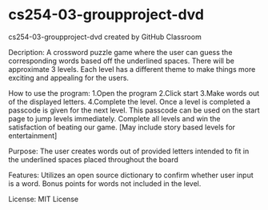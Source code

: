 # cs254-03-groupproject-dvd

cs254-03-groupproject-dvd created by GitHub Classroom
 
Decription:
A crossword puzzle game where the user can guess the corresponding words based off the underlined spaces. There will be approximate 3 levels. Each level has a different theme to make things more exciting and appealing for the users. 

How to use the program:
1.Open the program 
2.Click start
3.Make words out of the displayed letters. 
4.Complete the level. 
Once a level is completed a passcode is given for the next level. This passcode can be used on the start page to jump levels immediately. Complete all levels and win the satisfaction of beating our game. [May include story based levels for entertainment]
 
Purpose:
The user creates words out of provided letters intended to fit in the underlined spaces placed throughout the board

Features:
Utilizes an open source dictionary to confirm whether user input is a word.
Bonus points for words not included in the level.

License:
MIT License
